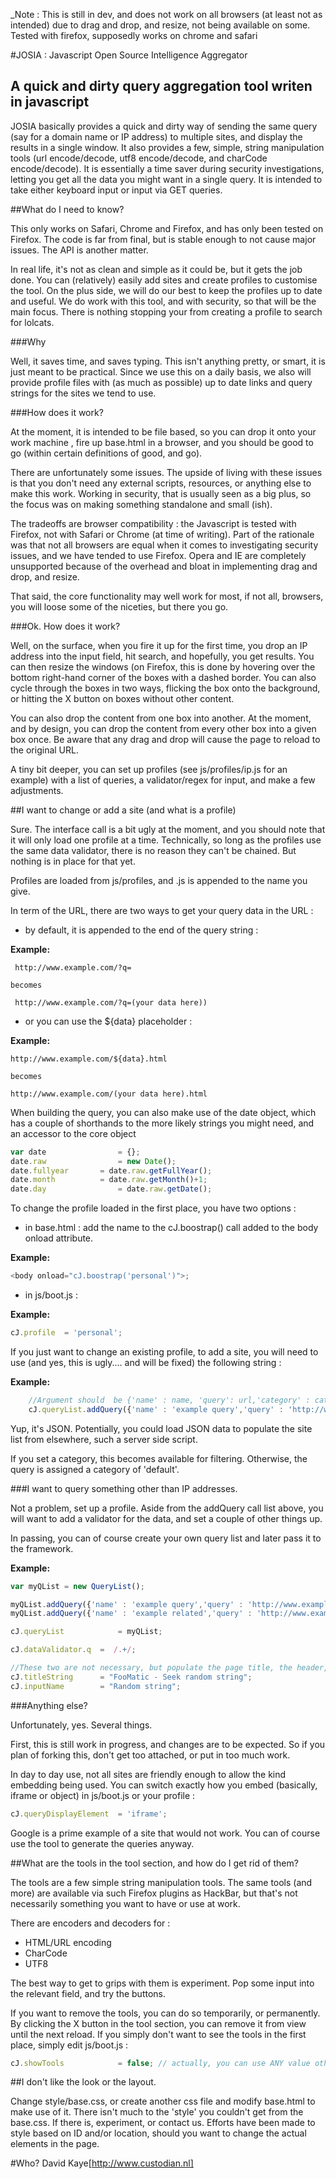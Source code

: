 _Note : This is still in dev, and does not work on all browsers (at least not as intended) due to drag and drop, and resize, not being available on some. Tested with firefox, supposedly works on chrome and safari

#JOSIA : Javascript Open Source Intelligence Aggregator

## A quick and dirty query aggregation tool writen in javascript

JOSIA basically provides a quick and dirty way of sending the same query (say for a domain name or IP address) to multiple sites, and display the results in a single window. 
It also provides a few, simple, string manipulation tools (url encode/decode, utf8 encode/decode, and charCode encode/decode).
It is essentially a time saver during security investigations, letting you get all the data you might want in a single query. It is intended to take either keyboard input or input via GET queries. 

##What do I need to know?

This only works on Safari, Chrome and Firefox, and has only been tested on Firefox. The code is far from final, but is stable enough to not cause major issues. The API is another matter.

In real life, it's not as clean and simple as it could be, but it gets the job done. You can (relatively) easily add sites and create profiles to customise the tool.
On the plus side, we will do our best to keep the profiles up to date and useful. We do work with this tool, and with security, so that will be the main focus. 
There is nothing stopping your from creating a profile to search for lolcats. 

###Why

Well, it saves time, and saves typing. This isn't anything pretty, or smart, it is just meant to be practical. 
Since we use this on a daily basis, we also will provide profile files with (as much as possible) up to date links and query strings for the sites we tend to use.

###How does it work?

At the moment, it is intended to be file based, so you can drop it onto your work machine , fire up base.html in a browser, and you should be good to go (within certain definitions of good, and go). 

There are unfortunately some issues. The upside of living with these issues is that you don't need any external scripts, resources, or anything else to make this work. 
Working in security, that is usually seen as a big plus, so the focus was on making something standalone and small (ish).

The tradeoffs are browser compatibility : the Javascript is tested with Firefox, not with Safari or Chrome (at time of writing). Part of the rationale was that not all browsers are equal when it comes to investigating security issues, and we have tended to use Firefox. 
Opera and IE are completely unsupported because of the overhead and bloat in implementing drag and drop, and resize. 

That said, the core functionality may well work for most, if not all, browsers, you will loose some of the niceties, but there you go. 

###Ok. How does it work?

Well, on the surface, when you fire it up for the first time, you drop an IP address into the input field, hit search, and hopefully, you get results.
 You can then resize the windows (on Firefox, this is done by hovering over the bottom right-hand corner of the boxes with a dashed border.
You can also cycle through the boxes in two ways, flicking the box onto the background, or hitting the X button on boxes without other content.

You can also drop the content from one box into another. At the moment, and by design, you can drop the content from every other box into a given box once.
Be aware that any drag and drop will cause the page to reload to the original URL.

A tiny bit deeper, you can set up profiles (see js/profiles/ip.js for an example) with a list of queries, a validator/regex for input, and  make a few adjustments.


##I want to change or add a site (and what is a profile)

Sure. The interface call is a bit ugly at the moment, and you should note that it will only load one profile at a  time. Technically, so long as the profiles use the same data validator, there is no reason they can't be chained. 
But nothing is in place for that yet.

Profiles are loaded from js/profiles, and .js is appended to the name you give. 

In term of the URL, there are two ways to get your query data in the URL :

* by default, it is appended to the end of the query string :

**Example:**

```
 http://www.example.com/?q=
```
	becomes
```
 http://www.example.com/?q=(your data here))
```

* or you can use the ${data} placeholder :

**Example:**

```
http://www.example.com/${data}.html
```
	becomes
```
http://www.example.com/(your data here).html
```


When building the query, you can also make use of the date object, which has a couple of shorthands to the more likely strings you might need, and an accessor to the core object

```javascript
var date				= {};
date.raw				= new Date();
date.fullyear		= date.raw.getFullYear();
date.month			= date.raw.getMonth()+1;
date.day				= date.raw.getDate();
```

To change the profile loaded in the first place, you have two options :

* in base.html	: add the name to the cJ.boostrap() call added to the body onload attribute. 

**Example:**

```javascript
<body onload="cJ.boostrap('personal')">;
```

* in js/boot.js		: 
	
**Example:**

```javascript
cJ.profile	= 'personal';
```

If you just want to change an existing profile, to add a site, you will need to use (and yes, this is ugly.... and will be fixed) the following string :

**Example:**

```javascript
	//Argument should  be {'name' : name, 'query': url,'category' : category, 'description' : description});
	cJ.queryList.addQuery({'name' : 'example query','query' : 'http://www.example.com?q=','category' : 'example category'});
```
Yup, it's JSON. Potentially, you could load JSON data to populate the site list from elsewhere, such a server side script.

If you set a category, this becomes available for filtering. Otherwise, the query is assigned a category of 'default'.

###I want to query something other than IP addresses.

Not a problem, set up a profile. Aside from the addQuery call list above, you will want to add a validator for the data, and set a couple of other things up.

In passing, you can of course create your own query list and later pass it to the framework.

**Example:**

```javascript
var myQList	= new QueryList();

myQList.addQuery({'name' : 'example query','query' : 'http://www.example.com/${data}.php','category' : 'example category'});
myQList.addQuery({'name' : 'example related','query' : 'http://www.example.com/?related=true&q=','category' : 'example category'});

cJ.queryList			= myQList;

cJ.dataValidator.q 	=  /.+/;

//These two are not necessary, but populate the page title, the header, and placeholder and label for the main input field
cJ.titleString		= "FooMatic - Seek random string";
cJ.inputName		= "Random string";
```

###Anything else?

Unfortunately, yes. Several things. 

First, this is still work in progress, and changes are to be expected. So if you plan of forking this, don't get too attached, or put in too much work. 

In day to day use, not all sites are friendly enough to allow the kind embedding being used. You can switch exactly how you embed (basically, iframe or object) in js/boot.js or your profile :

```javascript
cJ.queryDisplayElement	= 'iframe';
```
Google is a prime example of a site that would not work. You can of course use the tool to generate the queries anyway. 


##What are the tools in the tool section, and how do I get rid of them?

The tools are a few simple string manipulation tools. The same tools (and more) are available via such Firefox plugins as HackBar, but that's not necessarily something you want to have or use at work.

There are encoders and decoders for :

* HTML/URL encoding
* CharCode 
* UTF8

The best way to get to grips with them is experiment. Pop some input into the relevant field, and try the buttons. 


If you want to remove the tools, you can do so temporarily, or permanently. 
By clicking the X button in the tool section, you can remove it from view until the next reload. If you simply don't want to see the tools in the first place, simply edit js/boot.js :

```javascript
cJ.showTools			= false; // actually, you can use ANY value other than  true
```

##I don't like the look or the layout.

Change style/base.css, or create another css file and modify base.html to make use of it. 
There isn't much to the 'style' you couldn't get from the base.css. If there is, experiment, or contact us. 
Efforts have been made to style based on ID and/or location, should you want to change the actual elements in the page. 

#Who?
David Kaye[http://www.custodian.nl]
